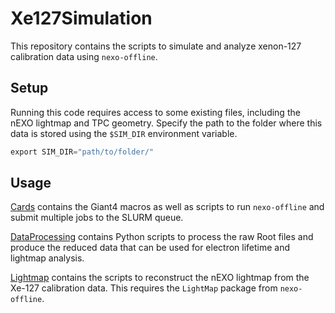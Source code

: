 # Xe127Simulation

This repository contains the scripts to simulate and analyze xenon-127 calibration data using `nexo-offline`.

## Setup

Running this code requires access to some existing files, including the nEXO lightmap and TPC geometry. Specify the path to the folder where this data is stored using the `$SIM_DIR` environment variable.

```python
export SIM_DIR="path/to/folder/"
```

## Usage

[Cards](https://github.com/clarkehardy/lm-analysis/tree/master/Cards) contains the Giant4 macros as well as scripts to run `nexo-offline` and submit multiple jobs to the SLURM queue.

[DataProcessing](https://github.com/clarkehardy/lm-analysis/tree/master/DataProcessing) contains Python scripts to process the raw Root files and produce the reduced data that can be used for electron lifetime and lightmap analysis.

[Lightmap](https://github.com/clarkehardy/lm-analysis/tree/master/Lightmap) contains the scripts to reconstruct the nEXO lightmap from the Xe-127 calibration data. This requires the `LightMap` package from `nexo-offline`.
